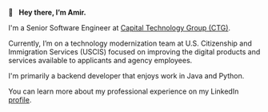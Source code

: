 👋 &nbsp; **Hey there, I’m Amir.**

I'm a Senior Software Engineer at [Capital Technology Group (CTG)](https://capitaltg.com).


Currently, I’m on a technology modernization team at U.S. Citizenship and Immigration Services (USCIS) 
focused on improving the digital products and services available to applicants and agency employees.

I'm primarily a backend developer that enjoys work in Java and Python.

You can learn more about my professional experience on my LinkedIn [profile](https://www.linkedin.com/in/amirboroumand/).


<!---
codebyamir/codebyamir is a ✨ special ✨ repository because its `README.md` (this file) appears on your GitHub profile.
You can click the Preview link to take a look at your changes.
--->
